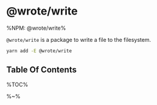 # @wrote/write

%NPM: @wrote/write%

`@wrote/write` is a package to write a file to the filesystem.

```sh
yarn add -E @wrote/write
```

## Table Of Contents

%TOC%

%~%